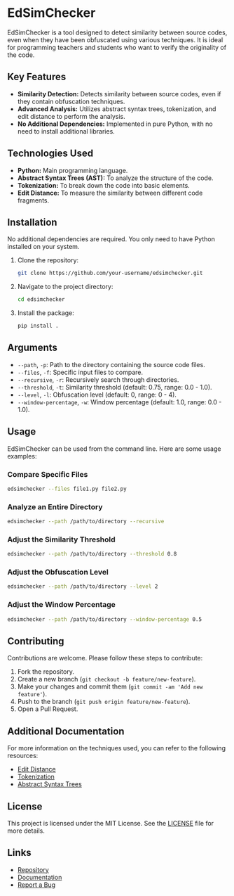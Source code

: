 # EdSimChecker

EdSimChecker is a tool designed to detect similarity between source codes, even when they have been obfuscated using various techniques. It is ideal for programming teachers and students who want to verify the originality of the code.

## Key Features

- **Similarity Detection:** Detects similarity between source codes, even if they contain obfuscation techniques.
- **Advanced Analysis:** Utilizes abstract syntax trees, tokenization, and edit distance to perform the analysis.
- **No Additional Dependencies:** Implemented in pure Python, with no need to install additional libraries.

## Technologies Used

- **Python:** Main programming language.
- **Abstract Syntax Trees (AST):** To analyze the structure of the code.
- **Tokenization:** To break down the code into basic elements.
- **Edit Distance:** To measure the similarity between different code fragments.

## Installation

No additional dependencies are required. You only need to have Python installed on your system.

1. Clone the repository:
    ```sh
    git clone https://github.com/your-username/edsimchecker.git
    ```
2. Navigate to the project directory:
    ```sh
    cd edsimchecker
    ```
3. Install the package:
    ```sh
    pip install .
    ```

## Arguments

- `--path`, `-p`: Path to the directory containing the source code files.
- `--files`, `-f`: Specific input files to compare.
- `--recursive`, `-r`: Recursively search through directories.
- `--threshold`, `-t`: Similarity threshold (default: 0.75, range: 0.0 - 1.0).
- `--level`, `-l`: Obfuscation level (default: 0, range: 0 - 4).
- `--window-percentage`, `-w`: Window percentage (default: 1.0, range: 0.0 - 1.0).

## Usage

EdSimChecker can be used from the command line. Here are some usage examples:

### Compare Specific Files
```sh
edsimchecker --files file1.py file2.py
```

### Analyze an Entire Directory
```sh
edsimchecker --path /path/to/directory --recursive
```

### Adjust the Similarity Threshold
```sh
edsimchecker --path /path/to/directory --threshold 0.8
```

### Adjust the Obfuscation Level
```sh
edsimchecker --path /path/to/directory --level 2
```

### Adjust the Window Percentage
```sh
edsimchecker --path /path/to/directory --window-percentage 0.5
```

## Contributing

Contributions are welcome. Please follow these steps to contribute:

1. Fork the repository.
2. Create a new branch (`git checkout -b feature/new-feature`).
3. Make your changes and commit them (`git commit -am 'Add new feature'`).
4. Push to the branch (`git push origin feature/new-feature`).
5. Open a Pull Request.

## Additional Documentation
For more information on the techniques used, you can refer to the following resources:

- [Edit Distance](https://en.wikipedia.org/wiki/Levenshtein_distance)
- [Tokenization](https://en.wikipedia.org/wiki/Tokenization)
- [Abstract Syntax Trees](https://en.wikipedia.org/wiki/Abstract_syntax_tree)

## License

This project is licensed under the MIT License. See the [LICENSE](LICENSE) file for more details.

## Links

- [Repository](https://github.com/EdsonEddy/edsimchecker)
- [Documentation](https://github.com/EdsonEddy/edsimchecker/wiki)
- [Report a Bug](https://github.com/EdsonEddy/edsimchecker/issues)